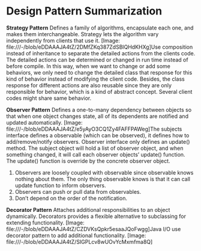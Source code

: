 # Design Pattern Summarization

**Strategy Pattern**
Defines a family of algorithms, encapsulate each one, and makes them interchangeable. Strategy lets the algorithm vary independently from clients that use it.
[Image: file:///-/blob/eDDAAAJA4tZ/2DMfZKq387ZdSBlQHdKHXg]Use composition instead of inheritance to separate the detailed actions from the clients code. The detailed actions can be determined or changed in run time instead of before compile. In this way, when we want to change or add some behaviors, we only need to change the detailed class that response for this kind of behavior instead of modifying the client code. Besides, the class response for different actions are also reusable since they are only responsible for behavior, which is a kind of abstract concept. Several client codes might share same behavior.

**Observer Pattern**
Defines a one-to-many dependency between objects so that when one object changes state, all of its dependents are notified and updated automatically.
[Image: file:///-/blob/eDDAAAJA4tZ/e5yAyO3CQ1Zy4FAFFPAWeg]The subjects interface defines a observable (which can be observed), it defines how to add/remove/notify observers. Observer interface only defines an update() method. The subject object will hold a list of observer object, and when something changed, it will call each observer objects’ update() function. The update() function is override by the concrete observer object.

1. Observers are loosely coupled with observable since observable knows nothing about them. The only thing observable knows is that it can call update function to inform observers.
2. Observers can push or pull data from observables.
3. Don’t depend on the order of the notification.

**Decorator Pattern**
Attaches additional responsibilities to an object dynamically.  Decorators provides a flexible alternative to subclassing for extending functionality.
[Image: file:///-/blob/eDDAAAJA4tZ/CZDVKsQpkr5esaaJQoFwgg]Java I/O use decorator pattern to add additional functionality.
[Image: file:///-/blob/eDDAAAJA4tZ/SIGPLcv8wUOvYcMxmfma8Q]
